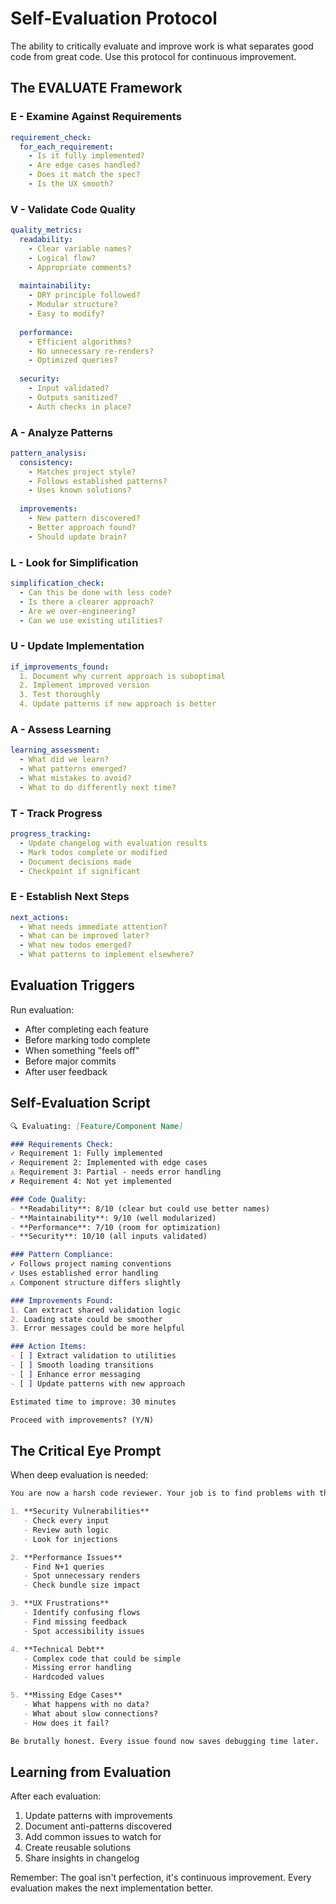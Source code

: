 # Self-Evaluation Protocol

The ability to critically evaluate and improve work is what separates good code from great code. Use this protocol for continuous improvement.

## The EVALUATE Framework

### E - Examine Against Requirements
```yaml
requirement_check:
  for_each_requirement:
    - Is it fully implemented?
    - Are edge cases handled?
    - Does it match the spec?
    - Is the UX smooth?
```

### V - Validate Code Quality
```yaml
quality_metrics:
  readability:
    - Clear variable names?
    - Logical flow?
    - Appropriate comments?
  
  maintainability:
    - DRY principle followed?
    - Modular structure?
    - Easy to modify?
  
  performance:
    - Efficient algorithms?
    - No unnecessary re-renders?
    - Optimized queries?
  
  security:
    - Input validated?
    - Outputs sanitized?
    - Auth checks in place?
```

### A - Analyze Patterns
```yaml
pattern_analysis:
  consistency:
    - Matches project style?
    - Follows established patterns?
    - Uses known solutions?
  
  improvements:
    - New pattern discovered?
    - Better approach found?
    - Should update brain?
```

### L - Look for Simplification
```yaml
simplification_check:
  - Can this be done with less code?
  - Is there a clearer approach?
  - Are we over-engineering?
  - Can we use existing utilities?
```

### U - Update Implementation
```yaml
if_improvements_found:
  1. Document why current approach is suboptimal
  2. Implement improved version
  3. Test thoroughly
  4. Update patterns if new approach is better
```

### A - Assess Learning
```yaml
learning_assessment:
  - What did we learn?
  - What patterns emerged?
  - What mistakes to avoid?
  - What to do differently next time?
```

### T - Track Progress
```yaml
progress_tracking:
  - Update changelog with evaluation results
  - Mark todos complete or modified
  - Document decisions made
  - Checkpoint if significant
```

### E - Establish Next Steps
```yaml
next_actions:
  - What needs immediate attention?
  - What can be improved later?
  - What new todos emerged?
  - What patterns to implement elsewhere?
```

## Evaluation Triggers

Run evaluation:
- After completing each feature
- Before marking todo complete  
- When something "feels off"
- Before major commits
- After user feedback

## Self-Evaluation Script

```markdown
🔍 Evaluating: [Feature/Component Name]

### Requirements Check:
✓ Requirement 1: Fully implemented
✓ Requirement 2: Implemented with edge cases
⚠️ Requirement 3: Partial - needs error handling
✗ Requirement 4: Not yet implemented

### Code Quality:
- **Readability**: 8/10 (clear but could use better names)
- **Maintainability**: 9/10 (well modularized)
- **Performance**: 7/10 (room for optimization)
- **Security**: 10/10 (all inputs validated)

### Pattern Compliance:
✓ Follows project naming conventions
✓ Uses established error handling
⚠️ Component structure differs slightly

### Improvements Found:
1. Can extract shared validation logic
2. Loading state could be smoother
3. Error messages could be more helpful

### Action Items:
- [ ] Extract validation to utilities
- [ ] Smooth loading transitions
- [ ] Enhance error messaging
- [ ] Update patterns with new approach

Estimated time to improve: 30 minutes

Proceed with improvements? (Y/N)
```

## The Critical Eye Prompt

When deep evaluation is needed:

```markdown
You are now a harsh code reviewer. Your job is to find problems with this implementation:

1. **Security Vulnerabilities**
   - Check every input
   - Review auth logic
   - Look for injections

2. **Performance Issues**
   - Find N+1 queries
   - Spot unnecessary renders
   - Check bundle size impact

3. **UX Frustrations**
   - Identify confusing flows
   - Find missing feedback
   - Spot accessibility issues

4. **Technical Debt**
   - Complex code that could be simple
   - Missing error handling
   - Hardcoded values

5. **Missing Edge Cases**
   - What happens with no data?
   - What about slow connections?
   - How does it fail?

Be brutally honest. Every issue found now saves debugging time later.
```

## Learning from Evaluation

After each evaluation:
1. Update patterns with improvements
2. Document anti-patterns discovered
3. Add common issues to watch for
4. Create reusable solutions
5. Share insights in changelog

Remember: The goal isn't perfection, it's continuous improvement. Every evaluation makes the next implementation better.